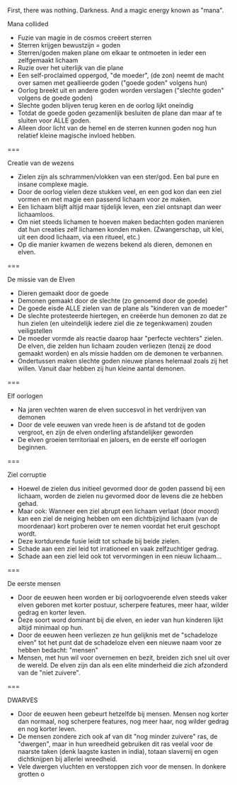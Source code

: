 First, there was nothing. Darkness. And a magic energy known as "mana".

Mana collided 

* Fuzie van magie in de cosmos creëert sterren
* Sterren krijgen bewustzijn = goden
* Sterren/goden maken plane om elkaar te ontmoeten in ieder een zelfgemaakt lichaam
* Ruzie over het uiterlijk van die plane
* Een self-proclaimed oppergod, "de moeder", (de zon) neemt de macht over samen met geallieerde goden ("goede goden" volgens hun)
* Oorlog breekt uit en andere goden worden verslagen ("slechte goden" volgens de goede goden)
* Slechte goden blijven terug keren en de oorlog lijkt oneindig 
* Totdat de goede goden gezamenlijk besluiten de plane dan maar af te sluiten voor ALLE goden. 
* Alleen door licht van de hemel en de sterren kunnen goden nog hun relatief kleine magische invloed hebben.

===

Creatie van de wezens

* Zielen zijn als schrammen/vlokken van een ster/god. Een bal pure en insane complexe magie.
* Door de oorlog vielen deze stukken veel, en een god kon dan een ziel vormen en met magie een passend lichaam voor ze maken.
* Een lichaam blijft altijd maar tijdelijk leven, een ziel ontsnapt dan weer lichaamloos.
* Om niet steeds lichamen te hoeven maken bedachten goden manieren dat hun creaties zelf lichamen konden maken. (Zwangerschap, uit klei, uit een dood lichaam, via een ritueel, etc.)
* Op die manier kwamen de wezens bekend als dieren, demonen en elven.

===

De missie van de Elven

* Dieren gemaakt door de goede
* Demonen gemaakt door de slechte (zo genoemd door de goede)
* De goede eisde ALLE zielen van de plane als "kinderen van de moeder"
* De slechte protesteerde hiertegen, en creëerde hun demonen zo dat ze hun zielen (en uiteindelijk iedere ziel die ze tegenkwamen) zouden veiligstellen
* De moeder vormde als reactie daarop haar "perfecte vechters" zielen. De elven, die zelden hun lichaam zouden verliezen (tenzij ze dood gemaakt worden) en als missie hadden om de demonen te verbannen.
* Ondertussen maken slechte goden nieuwe planes helemaal zoals zij het willen. Vanuit daar hebben zij hun kleine aantal demonen.

===

Elf oorlogen

* Na jaren vechten waren de elven succesvol in het verdrijven van demonen
* Door de vele eeuwen van vrede heen is de afstand tot de goden vergroot, en zijn de elven onderling afstandelijker geworden
* De elven groeien territoriaal en jaloers, en de eerste elf oorlogen beginnen.

===

Ziel corruptie

* Hoewel de zielen dus initieel gevormed door de goden passend bij een lichaam, worden de zielen nu gevormed door de levens die ze hebben gehad. 
* Maar ook: Wanneer een ziel abrupt een lichaam verlaat (door moord) kan een ziel de neiging hebben om een dichtbijzijnd lichaam (van de moordenaar) kort proberen over te nemen voordat het eruit geschopt wordt.
* Deze kortdurende fusie leidt tot schade bij beide zielen.
* Schade aan een ziel leid tot irrationeel en vaak zelfzuchtiger gedrag.
* Schade aan een ziel leid ook tot vervormingen in een nieuw lichaam...

===

De eerste mensen

* Door de eeuwen heen worden er bij oorlogvoerende elven steeds vaker elven geboren met korter postuur, scherpere features, meer haar, wilder gedrag en korter leven.
* Deze soort word dominant bij die elven, en ieder van hun kinderen lijkt altijd minimaal op hun.
* Door de eeuwen heen verliezen ze hun gelijknis met de "schadeloze elven" tot het punt dat de schadeloze elven een nieuwe naam voor ze hebben bedacht: "mensen"
* Mensen, met hun wil voor overnemen en bezit, breiden zich snel uit over de wereld. De elven zijn dan als een elite minderheid die zich afzonderd van de "niet zuivere".

===

DWARVES

* Door de eeuwen heen gebeurt hetzelfde bij mensen. Mensen nog korter dan normaal, nog scherpere features, nog meer haar, nog wilder gedrag en nog korter leven.
* De mensen zondere zich ook af van dit "nog minder zuivere" ras, de "dwergen", maar in hun wreedheid gebruiken dit ras veelal voor de naarste taken (denk laagste kasten in india), totaan slavernij en ogen dichtknijpen bij allerlei wreedheid.
* Vele dwergen vluchten en verstoppen zich voor de mensen. In donkere grotten o